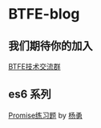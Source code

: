 # BTFE-blog

## 我们期待你的加入

[BTFE技术交流群](https://github.com/BTFE/BTFE-blog/blob/master/JOIN.md)

## es6 系列

[Promise练习题](https://github.com/BTFE/BTFE-blog/issues/1) by [杨勇](https://github.com/AngusYang9)
